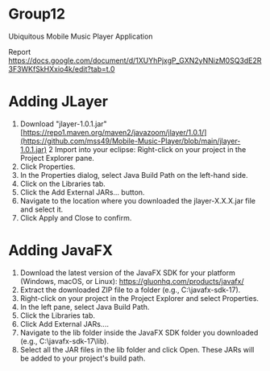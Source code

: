 # Group12
Ubiquitous Mobile Music Player Application

Report
https://docs.google.com/document/d/1XUYhPjxgP_GXN2yNNizM0SQ3dE2R3F3WKfSkHXxio4k/edit?tab=t.0

# Adding JLayer
1. Download "jlayer-1.0.1.jar" [https://repo1.maven.org/maven2/javazoom/jlayer/1.0.1/](https://github.com/mss49/Mobile-Music-Player/blob/main/jlayer-1.0.1.jar)
2 Import into your eclipse: Right-click on your project in the Project Explorer pane.
3. Click Properties.
4. In the Properties dialog, select Java Build Path on the left-hand side.
5. Click on the Libraries tab.
6. Click the Add External JARs... button.
7. Navigate to the location where you downloaded the jlayer-X.X.X.jar file and select it.
8. Click Apply and Close to confirm.

# Adding JavaFX
1. Download the latest version of the JavaFX SDK for your platform (Windows, macOS, or Linux): https://gluonhq.com/products/javafx/
2. Extract the downloaded ZIP file to a folder (e.g., C:\javafx-sdk-17).
3. Right-click on your project in the Project Explorer and select Properties.
4. In the left pane, select Java Build Path.
5. Click the Libraries tab.
6. Click Add External JARs....
7. Navigate to the lib folder inside the JavaFX SDK folder you downloaded (e.g., C:\javafx-sdk-17\lib).
8. Select all the JAR files in the lib folder and click Open. These JARs will be added to your project's build path.

